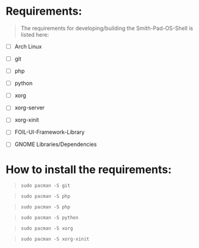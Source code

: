 # Requirements: 

> The requirements for developing/building the Smith-Pad-OS-Shell is listed here: 

- [ ] Arch Linux
- [ ] git
- [ ] php
- [ ] python
- [ ] xorg
- [ ] xorg-server
- [ ] xorg-xinit
- [ ] FOIL-UI-Framework-Library
- [ ] GNOME Libraries/Dependencies



# How to install the requirements: 

> `sudo pacman -S git`

> `sudo pacman -S php`

> `sudo pacman -S php`

> `sudo pacman -S python`

> `sudo pacman -S xorg`

> `sudo pacman -S xorg-xinit`